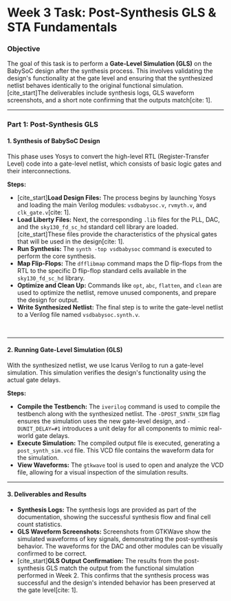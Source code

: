 # Week 3 Task: Post-Synthesis GLS & STA Fundamentals

### Objective

The goal of this task is to perform a **Gate-Level Simulation (GLS)** on the BabySoC design after the synthesis process. This involves validating the design's functionality at the gate level and ensuring that the synthesized netlist behaves identically to the original functional simulation. [cite_start]The deliverables include synthesis logs, GLS waveform screenshots, and a short note confirming that the outputs match[cite: 1].

---

### Part 1: Post-Synthesis GLS

#### 1. Synthesis of BabySoC Design

This phase uses Yosys to convert the high-level RTL (Register-Transfer Level) code into a gate-level netlist, which consists of basic logic gates and their interconnections.

**Steps:**

* [cite_start]**Load Design Files:** The process begins by launching Yosys and loading the main Verilog modules: `vsdbabysoc.v`, `rvmyth.v`, and `clk_gate.v`[cite: 1].
* **Load Liberty Files:** Next, the corresponding `.lib` files for the PLL, DAC, and the `sky130_fd_sc_hd` standard cell library are loaded. [cite_start]These files provide the characteristics of the physical gates that will be used in the design[cite: 1].
* **Run Synthesis:** The `synth -top vsdbabysoc` command is executed to perform the core synthesis.
* **Map Flip-Flops:** The `dfflibmap` command maps the D flip-flops from the RTL to the specific D flip-flop standard cells available in the `sky130_fd_sc_hd` library.
* **Optimize and Clean Up:** Commands like `opt`, `abc`, `flatten`, and `clean` are used to optimize the netlist, remove unused components, and prepare the design for output.
* **Write Synthesized Netlist:** The final step is to write the gate-level netlist to a Verilog file named `vsdbabysoc.synth.v`.

<br>


---

#### 2. Running Gate-Level Simulation (GLS)

With the synthesized netlist, we use Icarus Verilog to run a gate-level simulation. This simulation verifies the design's functionality using the actual gate delays.

**Steps:**

* **Compile the Testbench:** The `iverilog` command is used to compile the testbench along with the synthesized netlist. The `-DPOST_SYNTH_SIM` flag ensures the simulation uses the new gate-level design, and `-DUNIT_DELAY=#1` introduces a unit delay for all components to mimic real-world gate delays.
* **Execute Simulation:** The compiled output file is executed, generating a `post_synth_sim.vcd` file. This VCD file contains the waveform data for the simulation.
* **View Waveforms:** The `gtkwave` tool is used to open and analyze the VCD file, allowing for a visual inspection of the simulation results.

---

#### 3. Deliverables and Results

* **Synthesis Logs:** The synthesis logs are provided as part of the documentation, showing the successful synthesis flow and final cell count statistics.
* **GLS Waveform Screenshots:** Screenshots from GTKWave show the simulated waveforms of key signals, demonstrating the post-synthesis behavior. The waveforms for the DAC and other modules can be visually confirmed to be correct.
* [cite_start]**GLS Output Confirmation:** The results from the post-synthesis GLS match the output from the functional simulation performed in Week 2. This confirms that the synthesis process was successful and the design's intended behavior has been preserved at the gate level[cite: 1].

<br>
